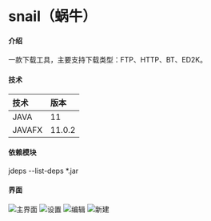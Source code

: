 # snail（蜗牛）

#### 介绍
一款下载工具，主要支持下载类型：FTP、HTTP、BT、ED2K。

#### 技术
|技术|版本|
|:-|:-|
|JAVA|11|
|JAVAFX|11.0.2|

#### 依赖模块
jdeps --list-deps *.jar

#### 界面
![主界面](http://files.git.oschina.net/group1/M00/06/A9/PaAvDFx3q2KAPE6hAAB43rF06N8228.png)
![设置](http://files.git.oschina.net/group1/M00/06/A9/PaAvDFx3q2uAbVMFAABpDj4GbH4396.png)
![编辑](http://files.git.oschina.net/group1/M00/06/A9/PaAvDFx3q1mAOIo5AADHnb4jOBM900.png)
![新建](http://files.git.oschina.net/group1/M00/06/A9/PaAvDFx3q1CAESe3AAA3JAzzY-c664.png)